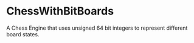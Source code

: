 # ChessWithBitBoards
A Chess Engine that uses unsigned 64 bit integers to represent different board states. 
